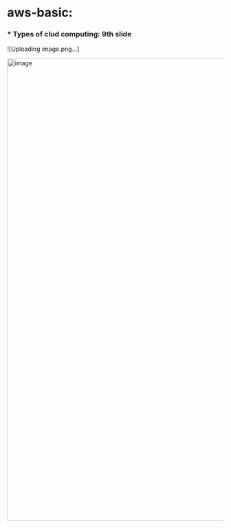# aws-basic:
### * Types of clud computing: 9th slide
  ![Uploading image.png…]
  
  


<img width="1076" alt="image" src="https://user-images.githubusercontent.com/10528013/209462915-dcfe2b4e-5399-49e8-90c3-4be842c6db39.png">
